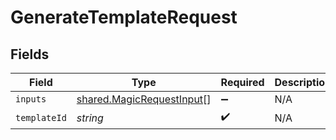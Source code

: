 # GenerateTemplateRequest


## Fields

| Field                                                                  | Type                                                                   | Required                                                               | Description                                                            |
| ---------------------------------------------------------------------- | ---------------------------------------------------------------------- | ---------------------------------------------------------------------- | ---------------------------------------------------------------------- |
| `inputs`                                                               | [shared.MagicRequestInput](../../models/shared/magicrequestinput.md)[] | :heavy_minus_sign:                                                     | N/A                                                                    |
| `templateId`                                                           | *string*                                                               | :heavy_check_mark:                                                     | N/A                                                                    |